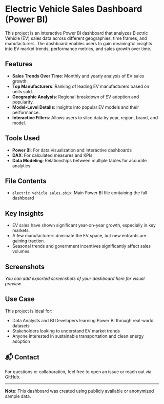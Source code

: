 # Electric Vehicle Sales Dashboard (Power BI)

This project is an interactive Power BI dashboard that analyzes Electric Vehicle (EV) sales data across different geographies, time frames, and manufacturers. The dashboard enables users to gain meaningful insights into EV market trends, performance metrics, and sales growth over time.

## Features

- **Sales Trends Over Time**: Monthly and yearly analysis of EV sales growth.
- **Top Manufacturers**: Ranking of leading EV manufacturers based on units sold.
- **Geographic Analysis**: Regional breakdown of EV adoption and popularity.
- **Model-Level Details**: Insights into popular EV models and their performance.
- **Interactive Filters**: Allows users to slice data by year, region, brand, and model.

## Tools Used

- **Power BI**: For data visualization and interactive dashboards
- **DAX**: For calculated measures and KPIs
- **Data Modeling**: Relationships between multiple tables for accurate analytics

## File Contents

- `electric vehicle sales.pbix`: Main Power BI file containing the full dashboard

## Key Insights

- EV sales have shown significant year-on-year growth, especially in key markets.
- A few manufacturers dominate the EV space, but new entrants are gaining traction.
- Seasonal trends and government incentives significantly affect sales volumes.

## Screenshots

*You can add exported screenshots of your dashboard here for visual preview.*

## Use Case

This project is ideal for:

- Data Analysts and BI Developers learning Power BI through real-world datasets
- Stakeholders looking to understand EV market trends
- Anyone interested in sustainable transportation and clean energy adoption

## 📬 Contact

For questions or collaboration, feel free to open an issue or reach out via GitHub.

---

**Note**: This dashboard was created using publicly available or anonymized sample data.

